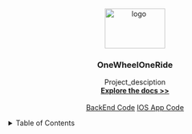 <a name="readme-top"></a>

<br />
<div align="center">
    <a href="https://github.com/sunder96u/OneWheelOneRide-Front">
        <img src="http://localhost:5173/OneWheelOneRide-Front/src/assets/wheelride.gif" alt="logo" width="120" height="80">
    </a>

<h3 align="center">OneWheelOneRide</h3>

<p align="center">
        Project_desciption
        </br>
        <a href="https://github.com/sunder96u/OneWheelOneRide-Front"><strong>Explore the docs >></strong></a>
        </br>
        </br>
        <a href="https://github.com/sunder96u/OneWheelOneRide-Front"> BackEnd Code</a>
        <a href="https://github.com/sunder96u/OneWheelOneRide-Front"> IOS App Code</a>
        </p>
</div>

<!-- Table of Contents -->
<details>
  <summary>Table of Contents</summary>
  <ol>
    <li>
      <a href="#about-the-project">About The Project</a>
      <ul>
        <li><a href="#built-with">Built With</a></li>
      </ul>
    </li>
    <li>
      <a href="#getting-started">Getting Started</a>
      <ul>
        <li><a href="#prerequisites">Prerequisites</a></li>
        <li><a href="#installation">Installation</a></li>
      </ul>
    </li>
    <li><a href="#usage">Usage</a></li>
    <li><a href="#roadmap">Roadmap</a></li>
    <li><a href="#contributing">Contributing</a></li>
    <li><a href="#license">License</a></li>
    <li><a href="#contact">Contact</a></li>
    <li><a href="#acknowledgments">Acknowledgments</a></li>
  </ol>
</details>




